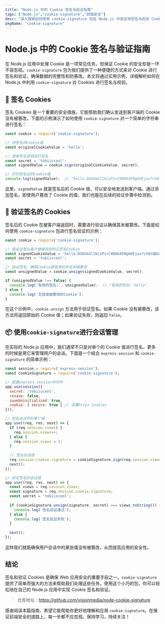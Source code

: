 ```yaml
---
title: "Node.js 中的 Cookie 签名与验证指南"
tags: ["Node.js","cookie-signature","前端安全"]
desc: "深入探索如何使用 cookie-signature 包在 Node.js 中安全地签名与检验 Cookies"
pkgName: "cookie-signature"
---
```


# Node.js 中的 Cookie 签名与验证指南

在 Node.js 应用中处理 Cookie 是一项常见任务，但保证 Cookie 的安全却是一环不容忽视。`cookie-signature` 包为我们提供了一种便捷的方式来对 Cookie 进行签名和验证，确保数据的完整性和防篡改。本文将通过实用示例，详细解析如何在 Node.js 中利用 `cookie-signature` 对 Cookies 进行签名与校验。

## 🍪 签名 Cookies

签名 Cookies 是一个重要的安全措施，它能帮助我们确认发送到客户端的 Cookie 没有被篡改。下面的示例演示了如何使用 `cookie-signature` 对一个简单的字符串进行签名：

```javascript
const cookie = require('cookie-signature');

// 待签名的Cookie值
const originalCookieValue = 'hello';

// 使用签名密钥进行签名
const secret = 'tobiiscool';
const signedValue = cookie.sign(originalCookieValue, secret);

// 打印签名后的Cookie值
console.log(signedValue);  // "hello.DGDUkGlIkCzPz+C0B064FNgHdEjox7ch8tOBGslZ5QI"
```

这里，`signedValue` 就是签名后的 Cookie 值，可以安全地发送到客户端。通过添加签名，即使用户篡改了 Cookie 的值，我们也能在后续的验证步骤中检测到。

## 🔐 验证签名的 Cookies

签名后的 Cookie 在被客户端返回时，需要进行验证以确保其未被篡改。下面是如何使用 `cookie-signature` 包进行签名验证的示例：

```javascript
const cookie = require('cookie-signature');

// 假设这是从客户端接收到的已签名Cookie
const signedCookieValue = 'hello.DGDUkGlIkCzPz+C0B064FNgHdEjox7ch8tOBGslZ5QI';
const secret = 'tobiiscool';

// 验证签名，确保Cookie是有效的并且未被篡改
const unsignedValue = cookie.unsign(signedCookieValue, secret);

if (unsignedValue !== false) {
  console.log('有效的签名:', unsignedValue);  // "有效的签名: hello"
} else {
  console.log('无效或被篡改的Cookie');
}
```

在这个示例中，`cookie.unsign` 方法用于验证签名。如果 Cookie 没有被篡改，该方法将返回原始的 Cookie 值；如果验证失败，则返回 `false`。

## 📦 使用`cookie-signature`进行会话管理

在实际的 Node.js 应用中，我们通常不只是对单个的 Cookie 值进行签名，更多的时候是用它来管理用户的会话。下面是一个结合 `express-session` 和 `cookie-signature` 的简单示例：

```javascript
const session = require('express-session');
const cookieSignature = require('cookie-signature');

// 配置express-session中间件
app.use(session({
  secret: 'tobiiscool',
  resave: false,
  saveUninitialized: true,
  cookie: { secure: true } // 设置https Cookies
}));

// 签名会话中的某个值
app.use((req, res, next) => {
  if (req.session.views) {
    req.session.views++;
  } else {
    req.session.views = 1;
  }
  
  // 签名会话值
  req.session.cookie.signature = cookieSignature.sign(req.session.views.toString(), 'tobiiscool');
  next();
});

// 验证签名的会话值
app.use((req, res, next) => {
  const views = req.session.views;
  const signature = req.session.cookie.signature;
  const secret = 'tobiiscool';
  
  if (cookieSignature.unsign(signature, secret) === views.toString()) {
    console.log('签名验证通过');
  } else {
    console.log('签名验证失败');
  }
  
  next();
});
```

这样我们就能确保用户会话中的某些值没有被篡改，从而提高应用的安全性。

## 结论

签名和验证 Cookies 是确保 Web 应用安全的重要手段之一。`cookie-signature` 提供了简单而强大的方法来帮助我们处理这些任务。使用这个小巧的包，你可以轻松地在自己的 Node.js 应用中实现 Cookie 签名和验证。

> 仓库地址：https://github.com/visionmedia/node-cookie-signature

感谢阅读本篇指南，希望它能帮助你更好地理解和应用 `cookie-signature`。在保证前端安全的道路上，每一步都不应忽视。保持学习，持续关注！